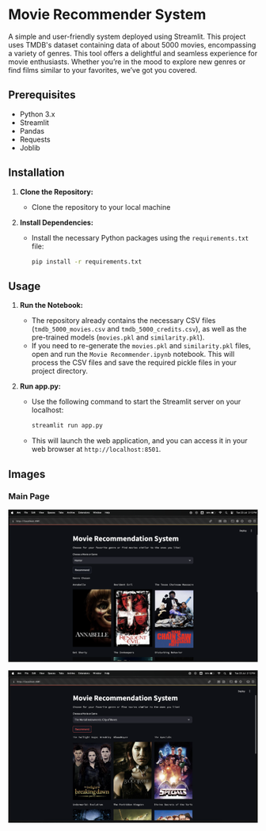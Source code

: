 # Movie Recommender System

A simple and user-friendly system deployed using Streamlit. This project uses TMDB's dataset containing data of about 5000 movies, encompassing a variety of genres. This tool offers a delightful and seamless experience for movie enthusiasts. Whether you’re in the mood to explore new genres or find films similar to your favorites, we’ve got you covered.

## Prerequisites

- Python 3.x
- Streamlit
- Pandas
- Requests
- Joblib

## Installation

1. **Clone the Repository:**
   - Clone the repository to your local machine 
    

2. **Install Dependencies:**
   - Install the necessary Python packages using the `requirements.txt` file:
     ```bash
     pip install -r requirements.txt
     ```

## Usage

1. **Run the Notebook:**
   - The repository already contains the necessary CSV files (`tmdb_5000_movies.csv` and `tmdb_5000_credits.csv`), as well as the pre-trained models (`movies.pkl` and `similarity.pkl`). 
   - If you need to re-generate the `movies.pkl` and `similarity.pkl` files, open and run the `Movie Recommender.ipynb` notebook. This will process the CSV files and save the required pickle files in your project directory.

2. **Run app.py:**
   - Use the following command to start the Streamlit server on your localhost:
     ```bash
     streamlit run app.py
     ```
   - This will launch the web application, and you can access it in your web browser at `http://localhost:8501`.

## Images
### Main Page
![Main Page Screenshot](images/screenshot2.png)

![Main Page Screenshot](images/screenshot1.png)
